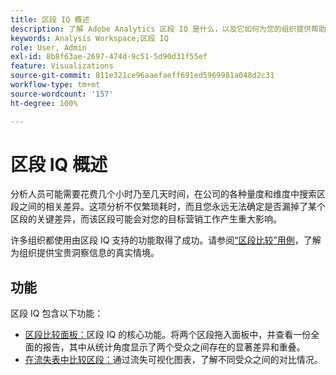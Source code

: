 ```yaml
---
title: 区段 IQ 概述
description: 了解 Adobe Analytics 区段 IQ 是什么，以及它如何为您的组织提供帮助。
keywords: Analysis Workspace;区段 IQ
role: User, Admin
exl-id: 8b8f63ae-2697-474d-9c51-5d90d31f55ef
feature: Visualizations
source-git-commit: 811e321ce96aaefaeff691ed5969981a048d2c31
workflow-type: tm+mt
source-wordcount: '157'
ht-degree: 100%

---
```


# 区段 IQ 概述

分析人员可能需要花费几个小时乃至几天时间，在公司的各种量度和维度中搜索区段之间的相关差异。这项分析不仅繁琐耗时，而且您永远无法确定是否漏掉了某个区段的关键差异，而该区段可能会对您的目标营销工作产生重大影响。

许多组织都使用由区段 IQ 支持的功能取得了成功。请参阅[“区段比较”用例](c-panels/c-segment-comparison/segment-compare-use-cases.md)，了解为组织提供宝贵洞察信息的真实情境。

## 功能

区段 IQ 包含以下功能：

* [区段比较面板：](c-panels/c-segment-comparison/segment-comparison.md)区段 IQ 的核心功能。将两个区段拖入面板中，并查看一份全面的报告，其中从统计角度显示了两个受众之间存在的显著差异和重叠。
* [在流失表中比较区段：](visualizations/fallout/compare-segments-fallout.md)通过流失可视化图表，了解不同受众之间的对比情况。

